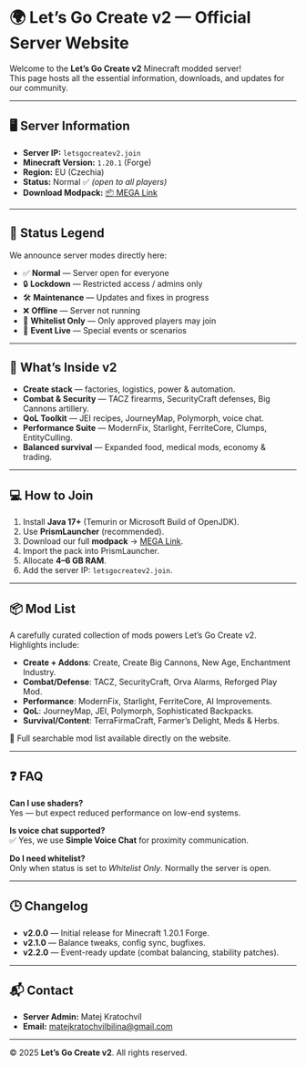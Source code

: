 # 🌍 Let’s Go Create v2 — Official Server Website

Welcome to the **Let’s Go Create v2** Minecraft modded server!  
This page hosts all the essential information, downloads, and updates for our community.

---

## 🖥️ Server Information
- **Server IP:** `letsgocreatev2.join`  
- **Minecraft Version:** `1.20.1` (Forge)  
- **Region:** EU (Czechia)  
- **Status:** Normal ✅ *(open to all players)*  
- **Download Modpack:** [📦 MEGA Link](https://mega.nz/folder/n4ohwLoT#nZmVoc55DjgOZPodBekirA)  

---

## 🔧 Status Legend
We announce server modes directly here:
- ✅ **Normal** — Server open for everyone  
- 🔒 **Lockdown** — Restricted access / admins only  
- 🛠 **Maintenance** — Updates and fixes in progress  
- ❌ **Offline** — Server not running  
- 📝 **Whitelist Only** — Only approved players may join  
- 🎉 **Event Live** — Special events or scenarios  

---

## 📜 What’s Inside v2
- **Create stack** — factories, logistics, power & automation.  
- **Combat & Security** — TACZ firearms, SecurityCraft defenses, Big Cannons artillery.  
- **QoL Toolkit** — JEI recipes, JourneyMap, Polymorph, voice chat.  
- **Performance Suite** — ModernFix, Starlight, FerriteCore, Clumps, EntityCulling.  
- **Balanced survival** — Expanded food, medical mods, economy & trading.  

---

## 💻 How to Join
1. Install **Java 17+** (Temurin or Microsoft Build of OpenJDK).  
2. Use **PrismLauncher** (recommended).  
3. Download our full **modpack** → [MEGA Link](https://mega.nz/folder/n4ohwLoT#nZmVoc55DjgOZPodBekirA).  
4. Import the pack into PrismLauncher.  
5. Allocate **4–6 GB RAM**.  
6. Add the server IP: `letsgocreatev2.join`.  

---

## 📦 Mod List
A carefully curated collection of mods powers Let’s Go Create v2.  
Highlights include:
- **Create + Addons**: Create, Create Big Cannons, New Age, Enchantment Industry.  
- **Combat/Defense**: TACZ, SecurityCraft, Orva Alarms, Reforged Play Mod.  
- **Performance**: ModernFix, Starlight, FerriteCore, AI Improvements.  
- **QoL**: JourneyMap, JEI, Polymorph, Sophisticated Backpacks.  
- **Survival/Content**: TerraFirmaCraft, Farmer’s Delight, Meds & Herbs.  

📑 Full searchable mod list available directly on the website.

---

## ❓ FAQ
**Can I use shaders?**  
Yes — but expect reduced performance on low-end systems.  

**Is voice chat supported?**  
✅ Yes, we use **Simple Voice Chat** for proximity communication.  

**Do I need whitelist?**  
Only when status is set to *Whitelist Only*. Normally the server is open.  

---

## 🕒 Changelog
- **v2.0.0** — Initial release for Minecraft 1.20.1 Forge.  
- **v2.1.0** — Balance tweaks, config sync, bugfixes.  
- **v2.2.0** — Event-ready update (combat balancing, stability patches).  

---

## 📬 Contact
- **Server Admin:** Matej Kratochvíl  
- **Email:** [matejkratochvilbilina@gmail.com](mailto:matejkratochvilbilina@gmail.com)  

---

© 2025 **Let’s Go Create v2**. All rights reserved.  
